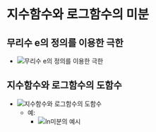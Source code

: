 # 지수함수와 로그함수의 미분
## 무리수 e의 정의를 이용한 극한
- ![](https://dthumb-phinf.pstatic.net/?src=%22https%3A%2F%2Fssl.pstatic.net%2Fimages.se2%2Fsmedit%2F2011%2F12%2F21%2Fgwg96r0yj96550.jpg%22&type=w2 "무리수 e의 정의를 이용한 극한")

## 지수함수와 로그함수의 도함수
- ![](https://samtoring.com/qstn/QST0009103.png "지수함수와 로그함수의 도함수")
  - 예:
    - ![](https://kin-phinf.pstatic.net/20180228_67/15198183673330Nlid_JPEG/%C0%CC%B9%CC%C1%F6_3.jpg?type=w620 "ln미분의 예시")      
